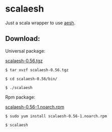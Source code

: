 scalaesh
========

Just a scala wrapper to use [aesh](https://github.com/aeshell/aesh).

Download:
--------

Universal package:

[scalaesh-0.56.tgz](https://github.com/EsmerilProgramming/scalaesh/releases/download/0.56/scalaesh-0.56.tgz)

```shell
$ tar xvzf scalaesh-0.56.tgz
```

```shell
$ cd scalaesh-0.56/bin/
```

```shell
$ ./scalaesh
```

Rpm package:

[scalaesh-0.56-1.noarch.rpm](https://github.com/EsmerilProgramming/scalaesh/releases/download/0.56/scalaesh-0.56-1.noarch.rpm)


```shell
$ sudo yum install scalaesh-0.56-1.noarch.rpm
```

```shell
$ scalaesh
```
